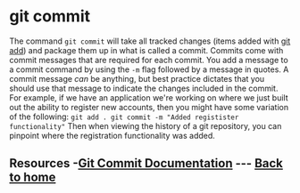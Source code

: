 # git commit
The command `git commit` will take all tracked changes (items added with [git add](./Add.md)) and package them up in what is called a commit. 
Commits come with commit messages that are required for each commit. You add a message to a commit command by using the `-m` flag followed by a message in quotes. 
A commit message _can_ be anything, but best practice dictates that you should use that message to indicate the changes included in the commit. 
For example, if we have an application we're working on where we just built out the ability to register new accounts, then you might have some variation of the following:
``` git add . git commit -m "Added registister functionality" ```
Then when viewing the history of a git repository, you can pinpoint where the registration functionality was added. 
## Resources -[Git Commit Documentation](https://git-scm.com/docs/git-commit) --- [Back to home](../README.md)


